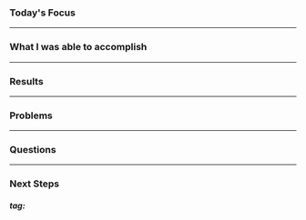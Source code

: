   
### Today's Focus

***
### What I was able to accomplish

***
### Results

***
### Problems

***
### Questions

***
### Next Steps

##### tag: